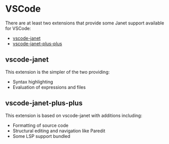 # VSCode

There are at least two extensions that provide some Janet support
available for VSCode:

* [vscode-janet](https://github.com/janet-lang/vscode-janet)
* [vscode-janet-plus-plus](https://github.com/CFiggers/vscode-janet-plus-plus)

## vscode-janet

This extension is the simpler of the two providing:

* Syntax highlighting
* Evaluation of expressions and files

## vscode-janet-plus-plus

This extension is based on vscode-janet with additions including:

* Formatting of source code
* Structural editing and navigation like Paredit
* Some LSP support bundled

